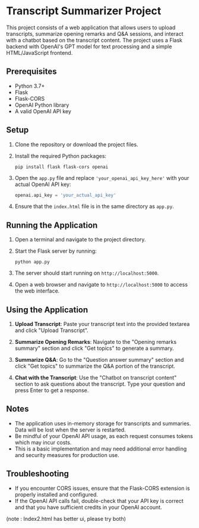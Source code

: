 # Transcript Summarizer Project

This project consists of a web application that allows users to upload transcripts, summarize opening remarks and Q&A sessions, and interact with a chatbot based on the transcript content. The project uses a Flask backend with OpenAI's GPT model for text processing and a simple HTML/JavaScript frontend.

## Prerequisites

- Python 3.7+
- Flask
- Flask-CORS
- OpenAI Python library
- A valid OpenAI API key

## Setup

1. Clone the repository or download the project files.

2. Install the required Python packages:
   ```
   pip install flask flask-cors openai
   ```

3. Open the `app.py` file and replace `'your_openai_api_key_here'` with your actual OpenAI API key:
   ```python
   openai.api_key = 'your_actual_api_key'
   ```

4. Ensure that the `index.html` file is in the same directory as `app.py`.

## Running the Application

1. Open a terminal and navigate to the project directory.

2. Start the Flask server by running:
   ```
   python app.py
   ```

3. The server should start running on `http://localhost:5000`.

4. Open a web browser and navigate to `http://localhost:5000` to access the web interface.

## Using the Application

1. **Upload Transcript**: Paste your transcript text into the provided textarea and click "Upload Transcript".

2. **Summarize Opening Remarks**: Navigate to the "Opening remarks summary" section and click "Get topics" to generate a summary.

3. **Summarize Q&A**: Go to the "Question answer summary" section and click "Get topics" to summarize the Q&A portion of the transcript.

4. **Chat with the Transcript**: Use the "Chatbot on transcript content" section to ask questions about the transcript. Type your question and press Enter to get a response.

## Notes

- The application uses in-memory storage for transcripts and summaries. Data will be lost when the server is restarted.
- Be mindful of your OpenAI API usage, as each request consumes tokens which may incur costs.
- This is a basic implementation and may need additional error handling and security measures for production use.

## Troubleshooting

- If you encounter CORS issues, ensure that the Flask-CORS extension is properly installed and configured.
- If the OpenAI API calls fail, double-check that your API key is correct and that you have sufficient credits in your OpenAI account.

(note : Index2.html has better ui, please try both)
